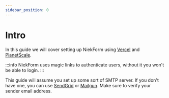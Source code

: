 ```yaml
---
sidebar_position: 0
---
```


# Intro

In this guide we will cover setting up NiekForm using [Vercel](https://vercel.com/) and [PlanetScale](https://planetscale.com/).

:::info
NiekForm uses magic links to authenticate users, without it you won't be able to login.
:::

This guide will assume you set up some sort of SMTP server. If you don't have one, you can use [SendGrid](https://sendgrid.com/) or [Mailgun](https://www.mailgun.com/). Make sure to verify your sender email address.
